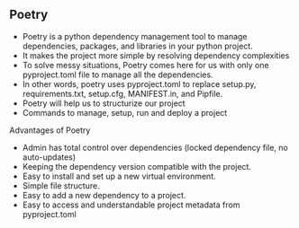 ## Poetry
- Poetry is a python dependency management tool to manage dependencies, packages, and libraries in your python project. 
- It makes the project more simple by resolving dependency complexities 
- To solve messy situations, Poetry comes here for us with only one pyproject.toml file to manage all the dependencies. 
- In other words, poetry uses pyproject.toml to replace setup.py, requirements.txt, setup.cfg, MANIFEST.in, and Pipfile.
- Poetry will help us to structurize our project
- Commands to manage, setup, run and deploy a project

Advantages of Poetry

- Admin has total control over dependencies (locked dependency file, no auto-updates)
- Keeping the dependency version compatible with the project.
- Easy to install and set up a new virtual environment.
- Simple file structure.
- Easy to add a new dependency to a project.
- Easy to access and understandable project metadata from pyproject.toml


